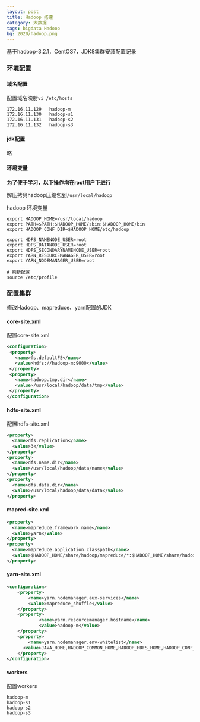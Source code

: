 ```yaml
---
layout: post
title: Hadoop 搭建
category: 大数据
tags: bigdata Hadoop 
bg: 2020/hadoop.png
---
```


基于hadoop-3.2.1，CentOS7，JDK8集群安装配置记录

### 环境配置

#### 域名配置

配置域名映射`vi /etc/hosts`

```shell
172.16.11.129	hadoop-m
172.16.11.130	hadoop-s1
172.16.11.131	hadoop-s2
172.16.11.132	hadoop-s3
```

#### jdk配置

略

#### 环境变量

**为了便于学习，以下操作均在root用户下进行**

解压拷贝hadoop压缩包到`/usr/local/hadoop`

hadoop 环境变量

```shell
export HADOOP_HOME=/usr/local/hadoop
export PATH=$PATH:$HADOOP_HOME/sbin:$HADOOP_HOME/bin
export HADOOP_CONF_DIR=$HADOOP_HOME/etc/hadoop

export HDFS_NAMENODE_USER=root
export HDFS_DATANODE_USER=root
export HDFS_SECONDARYNAMENODE_USER=root
export YARN_RESOURCEMANAGER_USER=root
export YARN_NODEMANAGER_USER=root

# 刷新配置
source /etc/profile
```



### 配置集群

修改Hadoop、mapreduce、yarn配置的JDK

#### core-site.xml

配置core-site.xml

```xml
<configuration>
 <property>
   <name>fs.defaultFS</name>
   <value>hdfs://hadoop-m:9000</value>
 </property>
 <property>
   <name>hadoop.tmp.dir</name>
   <value>/usr/local/hadoop/data/tmp</value>
 </property>
</configuration>
```

#### hdfs-site.xml

配置hdfs-site.xml

```xml
<property>
  <name>dfs.replication</name>
  <value>3</value>
</property>
<property>
  <name>dfs.name.dir</name>
  <value>/usr/local/hadoop/data/name</value>
</property>
<property>
  <name>dfs.data.dir</name>
  <value>/usr/local/hadoop/data/data</value>
</property>
```

#### mapred-site.xml

```xml
<property>
  <name>mapreduce.framework.name</name>
  <value>yarn</value>
</property>
<property>
  <name>mapreduce.application.classpath</name>
  <value>$HADOOP_HOME/share/hadoop/mapreduce/*:$HADOOP_HOME/share/hadoop/mapreduce/lib/*       </value>
</property>
```

#### yarn-site.xml

```xml
<configuration>
    <property>
        <name>yarn.nodemanager.aux-services</name>
        <value>mapreduce_shuffle</value>
    </property>
    <property>
            <name>yarn.resourcemanager.hostname</name>
            <value>hadoop-m</value>
    </property>
    <property>
        <name>yarn.nodemanager.env-whitelist</name>
      <value>JAVA_HOME,HADOOP_COMMON_HOME,HADOOP_HDFS_HOME,HADOOP_CONF_DIR,CLASSPATH_PREPEND_DISTCACHE,HADOOP_YARN_HOME,HADOOP_HOME</value>
    </property>
</configuration>
```

#### workers

配置workers

```
hadoop-m
hadoop-s1
hadoop-s2
hadoop-s3
```

